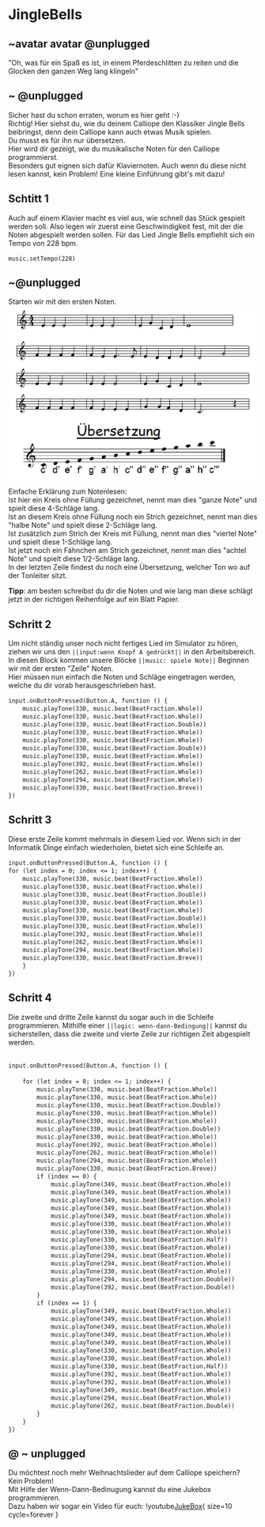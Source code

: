 # JingleBells
## ~avatar avatar @unplugged

"Oh, was für ein Spaß es ist, in einem Pferdeschlitten zu reiten und die Glocken den ganzen Weg lang klingeln"

## ~ @unplugged
Sicher hast du schon erraten, worum es hier geht :-) <br>
Richtig! Hier siehst du, wie du deinem Calliope den Klassiker Jingle Bells beibringst, denn dein Calliope kann auch etwas Musik spielen. <br>
Du musst es für ihn nur übersetzen. <br>
Hier wird dir gezeigt, wie du musikalische Noten für den Calliope programmierst. <br>
Besonders gut eignen sich dafür Klaviernoten. Auch wenn du diese nicht lesen kannst, kein Problem! Eine kleine Einführung gibt's mit dazu! 

## Schtitt 1
Auch auf einem Klavier macht es viel aus, wie schnell das Stück gespielt werden soll. Also legen wir zuerst eine Geschwindigkeit fest, mit der die Noten abgespielt werden sollen. Für das Lied Jingle Bells empfiehlt sich ein Tempo von 228 bpm.
```blocks
music.setTempo(228)
```
## ~@unplugged 
Starten wir mit den ersten Noten. <br>
![Noten](https://github.com/r00b1nh00d/Jinglebells/blob/master/JingleBellsNoten.png?raw=true) <br>
Einfache Erklärung zum Notenlesen: <br>
Ist hier ein Kreis ohne Füllung gezeichnet, nennt man dies "ganze Note" und spielt diese 4-Schläge lang. <br>
Ist an diesem Kreis ohne Füllung noch ein Strich gezeichnet, nennt man dies "halbe Note" und spielt diese 2-Schläge lang. <br>
Ist zusätzlich zum Strich der Kreis mit Füllung, nennt man dies "viertel Note" und spielt diese 1-Schläge lang. <br>
Ist jetzt noch ein Fähnchen am Strich gezeichnet, nennt man dies "achtel Note" und spielt diese 1/2-Schläge lang. <br>
In der letzten Zeile findest du noch eine Übersetzung, welcher Ton wo auf der Tonleiter sitzt. <br>

**Tipp**: am besten schreibst du dir die Noten und wie lang man diese schlägt jetzt in der richtigen Reihenfolge auf ein Blatt Papier.

## Schritt 2 
Um nicht ständig unser noch nicht fertiges Lied im Simulator zu hören, ziehen wir uns den ``||input:wenn Knopf A gedrückt||`` in den Arbeitsbereich. <br>
In diesen Block kommen unsere Blöcke ``||music: spiele Note||``
Beginnen wir mit der ersten "Zeile" Noten. <br>
Hier müssen nun einfach die Noten und Schläge eingetragen werden, welche du dir vorab herausgeschrieben hast. <br>
```blocks
input.onButtonPressed(Button.A, function () {
    music.playTone(330, music.beat(BeatFraction.Whole))
    music.playTone(330, music.beat(BeatFraction.Whole))
    music.playTone(330, music.beat(BeatFraction.Double))
    music.playTone(330, music.beat(BeatFraction.Whole))
    music.playTone(330, music.beat(BeatFraction.Whole))
    music.playTone(330, music.beat(BeatFraction.Double))
    music.playTone(330, music.beat(BeatFraction.Whole))
    music.playTone(392, music.beat(BeatFraction.Whole))
    music.playTone(262, music.beat(BeatFraction.Whole))
    music.playTone(294, music.beat(BeatFraction.Whole))
    music.playTone(330, music.beat(BeatFraction.Breve))
})
```


## Schritt 3 
Diese erste Zeile kommt mehrmals in diesem Lied vor. Wenn sich in der Informatik Dinge einfach wiederholen, bietet sich eine Schleife an.

```blocks
input.onButtonPressed(Button.A, function () {
for (let index = 0; index <= 1; index++) {
    music.playTone(330, music.beat(BeatFraction.Whole))
    music.playTone(330, music.beat(BeatFraction.Whole))
    music.playTone(330, music.beat(BeatFraction.Double))
    music.playTone(330, music.beat(BeatFraction.Whole))
    music.playTone(330, music.beat(BeatFraction.Whole))
    music.playTone(330, music.beat(BeatFraction.Double))
    music.playTone(330, music.beat(BeatFraction.Whole))
    music.playTone(392, music.beat(BeatFraction.Whole))
    music.playTone(262, music.beat(BeatFraction.Whole))
    music.playTone(294, music.beat(BeatFraction.Whole))
    music.playTone(330, music.beat(BeatFraction.Breve))
    }
})
```
## Schritt 4
Die zweite und dritte Zeile kannst du sogar auch in die Schleife programmieren. Mithilfe einer ``||logic: wenn-dann-Bedingung||`` kannst du sicherstellen, dass die zweite und vierte Zeile zur richtigen Zeit abgespielt werden.
```blocks

input.onButtonPressed(Button.A, function () {
   
    for (let index = 0; index <= 1; index++) {
        music.playTone(330, music.beat(BeatFraction.Whole))
        music.playTone(330, music.beat(BeatFraction.Whole))
        music.playTone(330, music.beat(BeatFraction.Double))
        music.playTone(330, music.beat(BeatFraction.Whole))
        music.playTone(330, music.beat(BeatFraction.Whole))
        music.playTone(330, music.beat(BeatFraction.Double))
        music.playTone(330, music.beat(BeatFraction.Whole))
        music.playTone(392, music.beat(BeatFraction.Whole))
        music.playTone(262, music.beat(BeatFraction.Whole))
        music.playTone(294, music.beat(BeatFraction.Whole))
        music.playTone(330, music.beat(BeatFraction.Breve))
        if (index == 0) {
            music.playTone(349, music.beat(BeatFraction.Whole))
            music.playTone(349, music.beat(BeatFraction.Whole))
            music.playTone(349, music.beat(BeatFraction.Whole))
            music.playTone(349, music.beat(BeatFraction.Whole))
            music.playTone(349, music.beat(BeatFraction.Whole))
            music.playTone(330, music.beat(BeatFraction.Whole))
            music.playTone(330, music.beat(BeatFraction.Whole))
            music.playTone(330, music.beat(BeatFraction.Half))
            music.playTone(330, music.beat(BeatFraction.Whole))
            music.playTone(294, music.beat(BeatFraction.Whole))
            music.playTone(294, music.beat(BeatFraction.Whole))
            music.playTone(330, music.beat(BeatFraction.Whole))
            music.playTone(294, music.beat(BeatFraction.Double))
            music.playTone(392, music.beat(BeatFraction.Double))
        }
        if (index == 1) {
            music.playTone(349, music.beat(BeatFraction.Whole))
            music.playTone(349, music.beat(BeatFraction.Whole))
            music.playTone(349, music.beat(BeatFraction.Whole))
            music.playTone(349, music.beat(BeatFraction.Whole))
            music.playTone(349, music.beat(BeatFraction.Whole))
            music.playTone(330, music.beat(BeatFraction.Whole))
            music.playTone(330, music.beat(BeatFraction.Whole))
            music.playTone(330, music.beat(BeatFraction.Half))
            music.playTone(392, music.beat(BeatFraction.Whole))
            music.playTone(392, music.beat(BeatFraction.Whole))
            music.playTone(349, music.beat(BeatFraction.Whole))
            music.playTone(294, music.beat(BeatFraction.Whole))
            music.playTone(262, music.beat(BeatFraction.Double))
        }
    }
})
```


## @ ~ unplugged 
Du möchtest noch mehr Weihnachtslieder auf dem Calliope speichern? <br>
Kein Problem! <br>
Mit Hilfe der Wenn-Dann-Bedinugung kannst du eine Jukebox programmieren. <br> 
Dazu haben wir sogar ein Video für euch: !youtube[JukeBox](https://www.youtube.com/watch?v=K-27g-bg3Ac?raw=true){ size=10 cycle=forever }

